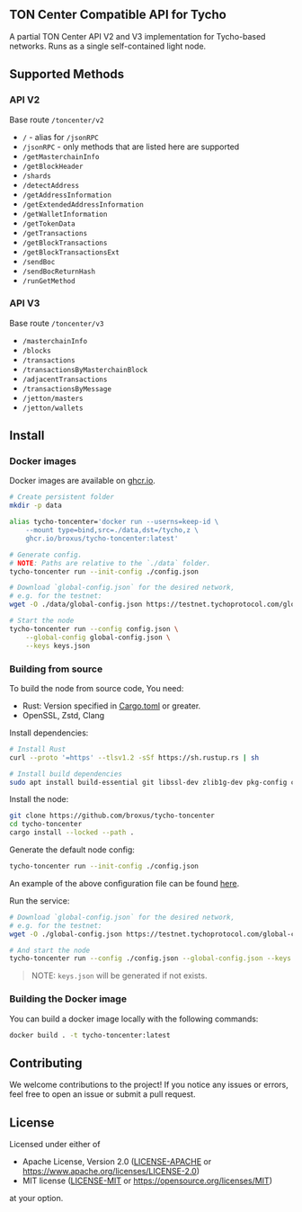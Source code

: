 ## TON Center Compatible API for Tycho

A partial TON Center API V2 and V3 implementation for Tycho-based networks. Runs as a single self-contained light node.

## Supported Methods

### API V2

Base route `/toncenter/v2`

* `/` - alias for `/jsonRPC`
* `/jsonRPC` - only methods that are listed here are supported
* `/getMasterchainInfo`
* `/getBlockHeader`
* `/shards`
* `/detectAddress`
* `/getAddressInformation`
* `/getExtendedAddressInformation`
* `/getWalletInformation`
* `/getTokenData`
* `/getTransactions`
* `/getBlockTransactions`
* `/getBlockTransactionsExt`
* `/sendBoc`
* `/sendBocReturnHash`
* `/runGetMethod`

### API V3

Base route `/toncenter/v3`

* `/masterchainInfo`
* `/blocks`
* `/transactions`
* `/transactionsByMasterchainBlock`
* `/adjacentTransactions`
* `/transactionsByMessage`
* `/jetton/masters`
* `/jetton/wallets`

## Install

### Docker images

Docker images are available on [ghcr.io](https://github.com/broxus/tycho-toncenter/pkgs/container/tycho-toncenter).

```bash
# Create persistent folder
mkdir -p data

alias tycho-toncenter='docker run --userns=keep-id \
    --mount type=bind,src=./data,dst=/tycho,z \
    ghcr.io/broxus/tycho-toncenter:latest'

# Generate config.
# NOTE: Paths are relative to the `./data` folder.
tycho-toncenter run --init-config ./config.json

# Download `global-config.json` for the desired network,
# e.g. for the testnet:
wget -O ./data/global-config.json https://testnet.tychoprotocol.com/global-config.json

# Start the node
tycho-toncenter run --config config.json \
    --global-config global-config.json \
    --keys keys.json
```

### Building from source

To build the node from source code, You need:
* Rust: Version specified in [Cargo.toml](./Cargo.toml?#L6) or greater.
* OpenSSL, Zstd, Clang

Install dependencies:
```bash
# Install Rust
curl --proto '=https' --tlsv1.2 -sSf https://sh.rustup.rs | sh

# Install build dependencies
sudo apt install build-essential git libssl-dev zlib1g-dev pkg-config clang
```

Install the node:
```bash
git clone https://github.com/broxus/tycho-toncenter
cd tycho-toncenter
cargo install --locked --path .
```

Generate the default node config:
```bash
tycho-toncenter run --init-config ./config.json
```

An example of the above configuration file can be found [here](./examples/config.json).

Run the service:
```bash
# Download `global-config.json` for the desired network,
# e.g. for the testnet:
wget -O ./global-config.json https://testnet.tychoprotocol.com/global-config.json

# And start the node
tycho-toncenter run --config ./config.json --global-config.json --keys keys.json
```

> NOTE: `keys.json` will be generated if not exists.

### Building the Docker image

You can build a docker image locally with the following commands:
```bash
docker build . -t tycho-toncenter:latest
```

## Contributing

We welcome contributions to the project! If you notice any issues or errors,
feel free to open an issue or submit a pull request.

## License

Licensed under either of

* Apache License, Version 2.0 ([LICENSE-APACHE](LICENSE-APACHE)
  or <https://www.apache.org/licenses/LICENSE-2.0>)
* MIT license ([LICENSE-MIT](LICENSE-MIT)
  or <https://opensource.org/licenses/MIT>)

at your option.
